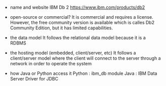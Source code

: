 * name and website
IBM Db 2 https://www.ibm.com/products/db2

* open-source or commercial?
It is commercial and requires a license. However, the free community version is available which is calles Db2 Community Edition, but it has limited capabilities.

* the data model
It follows the relational data model because it is a RDBMS

* the hosting model (embedded, client/server, etc)
It follows a client/server model where the client will connect to the server through a network in order to operate the system

* how Java or Python access it
Python : ibm_db module
Java : IBM Data Server Driver for JDBC